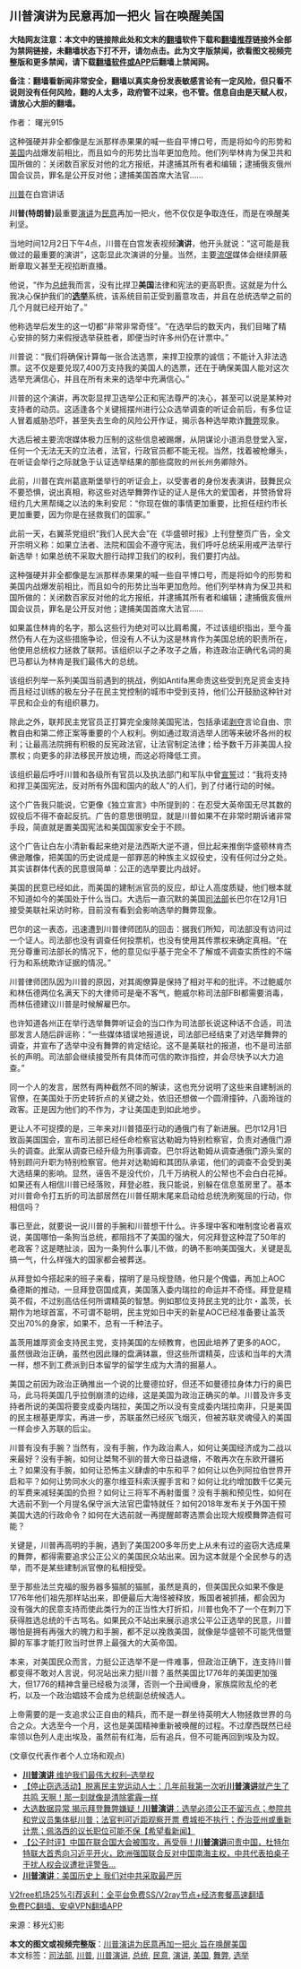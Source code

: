  <h2>川普演讲为民意再加一把火 旨在唤醒美国</h2> <p class="notice"><b>大陆网友注意：本文中的链接除此处和文末的<a href="https://github.com/bannedbook/fanqiang" >翻墙</a>软件下载和<a href="https://github.com/killgcd/justmysocks/blob/master/README.md">翻墙推荐</a>链接外全部为禁网链接，未翻墙状态下打不开，请勿点击。此为文字版禁闻，欲看图文视频完整版和更多禁闻，请下载<a href="https://github.com/bannedbook/fanqiang">翻墙软件或APP</a>后翻墙上禁闻网。</p><p>备注：翻墙看新闻非常安全，翻墙以真实身份发表敏感言论有一定风险，但只看不说则没有任何风险，翻的人太多，政府管不过来，也不管。信息自由是天赋人权，请放心大胆的翻墙。</b></p>  <div class="entry"> <p>作者： 曙光915</p> <p id="summary">这种强硬并非全都像是左派那样赤果果的喊一些自平博口号，而是将如今的形势和<a href="https://www.bannedbook.org/bnews/tag/%e7%be%8e%e5%9b%bd/" class="st_tag internal_tag" rel="tag" title="标签 美国 下的日志">美国</a>内战爆发前相比，而且如今的形势比当年更加危险。他们列举林肯为保卫共和国所做的：关闭数百家反对他的北方报纸，并逮捕其所有者和编辑；逮捕俄亥俄州国会议员，罪名是公开反对他；逮捕美国首席大法官……</p> <p id="conimg"><a href="https://www.bannedbook.org/bnews/tag/%e5%b7%9d%e6%99%ae/" class="st_tag internal_tag" rel="tag" title="标签 川普 下的日志">川普</a>在白宫讲话</p> <p><strong>川普(特朗普)</strong>最重要<a href="https://www.bannedbook.org/bnews/tag/%E6%BC%94%E8%AE%B2/" class="st_tag internal_tag" rel="tag" title="标签 演讲 下的日志">演讲</a>为<a href="https://www.bannedbook.org/bnews/tag/%E6%B0%91%E6%84%8F/" class="st_tag internal_tag" rel="tag" title="标签 民意 下的日志">民意</a>再加一把火，他不仅仅是争取连任，而是在唤醒美利坚。</p> <p>当地时间12月2日下午4点，川普在白宫发表视频<strong>演讲</strong>，他开头就说：“这可能是我做过的最重要的演讲”，这彰显此次演讲的分量。当然，主要<span class='wp_keywordlink'><a href="https://www.bannedbook.org/forum11/topic282.html" title="禁片：评中国共产党的流氓本性" target="_blank">流氓</a></span>媒体会继续屏蔽断章取义甚至无视掐断直播。</p> <p>他说，“作为<a href="https://www.bannedbook.org/bnews/tag/%e6%80%bb%e7%bb%9f/" class="st_tag internal_tag" rel="tag" title="标签 总统 下的日志">总统</a>我而言，没有比捍卫<strong>美国</strong>法律和宪法的更高职责。这就是为什么我决心保护我们的<strong><a href="https://www.bannedbook.org/bnews/tag/%e9%80%89%e4%b8%be/" class="st_tag internal_tag" rel="tag" title="标签 选举 下的日志">选举</a></strong>系统，该系统目前正受到蓄意攻击，并且在总统选举之前的几个月就已经开始了。”</p> <p>他称选举后发生的这一切都“非常非常奇怪”。“在选举后的数天内，我们目睹了精心安排的努力来假授选举获胜者，即便当时许多州仍在计票中。”</p> <p>川普说：“我们将确保计算每一张合法选票，来捍卫投票的诚信；不能计入非法选票。这不仅是要兑现7,400万支持我的美国人的选票，还在于确保美国人能对这次选举充满信心，并且在所有未来的选举中充满信心。”</p> <p>川普的这个演讲，再次彰显捍卫选举公正和宪法尊严的决心，甚至可以说是某种对支持者的动员。这适逢各个关键摇摆州进行公众选举调查的听证会前后，有多位证人冒着威胁恐吓，甚至失去生命的风险公开作证，揭示各种选举欺诈<a href="https://www.bannedbook.org/bnews/tag/%E8%88%9E%E5%BC%8A/" class="st_tag internal_tag" rel="tag" title="标签 舞弊 下的日志">舞弊</a>现象。</p>  <p>大选后被主要流氓媒体极力压制的这些信息被踢爆，从阴谋论小道消息登堂入室，任何一个无法无天的立法者，法官，行政官员都不能无视。当然，找着被枪爆头，在听证会举行之际就急于认证选举结果的那些腐败的州长州务卿除外。</p> <p>此前，川普在宾州葛底斯堡举行的听证会上，以受害者的身份发表演讲，鼓舞民众不要恐惧，说出真相，称这些对选举舞弊作证的证人是伟大的爱国者，并赞扬曾将纽约几大黑帮绳之以法的朱利安尼：“你现在做的事情更加重要，比担任纽约市长更加重要，因为你是在拯救我们的国家。”</p> <p>此前一天，右翼茶党组织“我们人民大会”在《华盛顿时报》上刊登整页广告，全文开宗明义称：如果立法者、法院和国会不遵守宪法，我们呼吁总统采用戒严法举行新选举！如果总统不采取大胆行动捍卫我们的权利，我们要打内战。</p> <p>这种强硬并非全都像是左派那样赤果果的喊一些自平博口号，而是将如今的形势和美国内战爆发前相比，而且如今的形势比当年更加危险。他们列举林肯为保卫共和国所做的：关闭数百家反对他的北方报纸，并逮捕其所有者和编辑；逮捕俄亥俄州国会议员，罪名是公开反对他；逮捕美国首席大法官……</p> <p>如果盖住林肯的名字，那么这些行为绝对可以比肩希魔，不过该组织指出，至今虽然仍有人在为这些措施争论，但没有人不认为这是林肯作为美国总统的职责所在，他使用总统权力拯救了联邦。该组织以子之矛攻子之盾，称连政治正确代名词的奥巴马都认为林肯是我们最伟大的总统。</p> <p>该组织列举一系列美国当前遇到的挑战，例如Antifa黑命贵这些受到充足资金支持而且经过训练的极左分子在民主党控制的城市中受到支持，他们公开鼓励这种针对平民和企业的有组织暴力。</p> <p>除此之外，联邦民主党官员正打算完全废除美国宪法，包括承诺<span class='wp_keywordlink'><a href="https://www.bannedbook.org/forum2/topic21.html" title="《剥夺》 黄建民 著" target="_blank">剥夺</a></span>言论自由、宗教自由和第二修正案等重要的个人权利。例如通过取消选举人团等来破坏各州的权利；让最高法院拥有积极的反宪政法官，让法官制定法律；给予数千万非美国人投票权；向更多的非法移民开放边境，而这必将降低工资。</p> <p>该组织最后呼吁川普和各级所有官员以及执法部门和军队中曾<span class='wp_keywordlink'><a href="https://www.bannedbook.org/forum5/topic17.html" title="宣誓与预言" target="_blank">宣誓</a></span>过：“我将支持和捍卫美国宪法，反对所有外国和国内的敌人”的人们，到了付诸行动的时候。</p> <p>这个广告我只能说，它更像《独立宣言》中所提到的：在忍受大英帝国无尽其数的奴役后不得不奋起反抗。广告的意思很明显，就是川普如果不在非常时期诉诸非常手段，简直就是置美国宪法和美国国家安全于不顾。</p>  <p>这个广告让白左小清新看起来绝对是法西斯大逆不道，但比起来推倒华盛顿林肯杰佛逊雕像，把美国的历史说成是一部罪恶的种族主义奴役史，没有任何过分之处。其实该群体代表的民意很简单：公正的选举要比内战好。</p> <p>美国的民意已经如此，而美国的建制派官员的反应，却让人高度质疑，他们根本就不知道如今的美国处于什么当口。大选后一直沉默的美国<a href="https://www.bannedbook.org/bnews/tag/%e5%8f%b8%e6%b3%95%e9%83%a8/" class="st_tag internal_tag" rel="tag" title="标签 司法部 下的日志">司法部</a>长巴尔在12月1日接受美联社采访时称，目前没有看到会影响选举的舞弊现象。</p> <p>巴尔的这一表态，迅速遭到川普律师团队的回击：据我们所知，司法部没有访问过一个证人。司法部也没有调查任何投票机，也没有使用其传票权来确定真相。“在充分尊重司法部长的情况下，他的意见似乎基于完全不了解或不调查实质性的不端行为和系统欺诈证据的情况。”</p> <p>川普律师团队因为川普的原因，对其阁僚算是保持了相对平和的批评。不过鲍威尔和林伍德两位名满天下的大律师可是毫不客气，鲍威尔称司法部FBI都需要消毒，而林伍德建议川普是时候解雇巴尔。</p> <p>也许知道各州正在举行选举舞弊听证会的当口作为司法部长说这种话不合适，司法部发言人随后辟谣称：“一些媒体错误地报道说，司法部已经结束了对选举舞弊的调查，并宣布了选举中没有舞弊的肯定结论。这不是美联社的报道，也不是司法部长的声明。司法部会继续接受所有具体而可信的欺诈指控，并会尽快予以大力追查。”</p> <p>同一个人的发言，居然有两种截然不同的解读，这也充分说明了这些来自建制派的官僚，在美国处于历史转折点的关键之处，依旧还想做一个圆滑撞钟，八面玲珑的政客。正是因为他们的不作为，才让美国走到如此地步。</p> <p>更让人不可捉摸的是，三年来对川普猎巫行动的通俄门有了新进展。巴尔12月1日致函美国国会，宣布司法部已经任命检察官达勒姆为特别检察官，负责对通俄门源头的调查。此案从调查已经升级为刑事调查。巴尔将达勒姆从调查通俄门源头案的特别顾问升职为特别检察官。他并对达勒姆和其团队承诺，他们的调查不会受到美大选结果的影响。显然，诬告不是没代价，几千万纳税人的公帑也不会白白花掉。如果还有人相信川普已经落败，拜登必胜，我只能说，别躲在信息茧房里了。基本对川普命令打五折的司法部居然在川普任期末尾来启动给总统洗刷冤屈的行动，你相信吗？</p> <p>事已至此，就要说一说川普的手腕和川普想干什么。许多理中客和唯制度论者喜欢说，美国哪怕一条狗当总统，都阻挡不了美国的强大，何况拜登这种混了50年的老政客？这是瞎扯淡，因为一条狗什么事儿不做，的确不影响美国强大，关键是乱搞一气，什么样强大的国家都会被葬送。</p> <p>从拜登如今搭起来的班子来看，摆明了是马规登随，他只是个傀儡，再加上AOC桑德斯的推动，一旦拜登窃国成真，美国落入委内瑞拉的命运并不奇怪。拜登是精英不假，不过别高估任何所谓精英的智慧。例如那位支持民主党的比尔・盖茨，长期作为地球首富，不可谓不聪明，民主党如日中天的新星AOC已经准备要让盖茨交出70%的身家，如果不，总有一千种法子。</p>  <p>盖茨用雄厚资金支持民主党，支持美国的左倾教育，也因此培养了更多的AOC，虽然很政治正确，虽然也因此赚的盘满钵赢，但这些所谓精英，应该和当年的大清一样，想不到工费派到日本留学的留学生成为大清的掘墓人。</p> <p>美国之前因为政治正确推出一个说的比曼德拉好，但还不如曼德拉身体力行的奥巴马，此马将美国几乎拉倒崩溃的边缘，这是美国为政治正确买的单。川普及许多支持者所说的美国将要变成委内瑞拉，美国之所以没有变成委内瑞拉南非，只是美国的民主根基更厚实，再进一步，苏联虽然已经灰飞烟灭，但被苏联灵魂侵入的美国一样会步入苏联的后尘。</p> <p>川普有没有手腕？当然有，没有手腕，作为政治素人，如何让美国经济成为二战以来最好？没有手腕，如何让桀骜不驯的普大帝日益退缩，不敢再次在东欧开疆拓土？如果没有手腕，如何让恐怖主义肆虐的中东和平？如何让以色列阿拉伯世界开启和平？如何让势同水火的塞尔维亚科索沃握手言和？如何让北约增加数千亿美元的军费来减轻美国的负担？如何让三将军不再射蛋蛋？没有手腕和预见性，如何在大选前不到一个月提名保守派大法官巴雷特就任？如何2018年发布关于外国干预美国大选的行政命令？如何在大选前就一再提醒邮寄选票会出现大规模舞弊造假可能？</p> <p>关键是，川普再高明的手腕，遇到了美国200多年历史上从未有过的盗窃大选成果的舞弊，都得需要追求公正公义的美国民众站出来。因为这本就是个全民参与的选举，而不是某些建制派官僚的私相授受。</p> <p>至于那些法兰克福的服务器多猫腻的猫腻，虽然是真的，但美国民众如果不像是1776年他们祖先那样站出来，即便最后大海怪被释放，叛国者被抓捕，都会因为没有强大的民意支持而使此类行为的正当性大打折扣，川普也免不了一个在刺刀下获得胜选总统的千古骂名。如果民众不站出来展示追求公平公正选举的民意，川普哪怕是拥有再强大的魄力和手腕，都不足以挽救美国，就像是华盛顿不可能凭借蹩脚的军事才能打败当时世界上最强大的大英帝国。</p> <p>本来，对美国民众而言，力挺公正选举不是一件难事，但政治正确下，连支持川普都变得不敢对人言说，何况站出来力挺川普？虽然美国比1776年的美国更加强大，但1776的精神含量已经极为淡薄，否则一个丑闻缠身，家族腐败乱伦的老朽，以及一个政治娼妓不会成为总统副总统候选人。</p> <p>上帝需要的是一支追求公正自由的精兵，而不是一群坐待英明大人物拯救世界的乌合之众。大选至今一个月，这也是美国精神重新被唤醒的过程。不过摩西既然已经率领以色列人走出埃及，虽然前有红海，后有追兵，但不可能再回到埃及为奴。</p> <p>(文章仅代表作者个人立场和观点)</p> <ul class='op-related-articles' title='相关阅读'> <li><a href='https://www.bannedbook.org/bnews/bannedvideo/20201203/1441176.html' target='_blank'><b>川普演讲</b> 维护我们最伟大权利–选举权</a></li> <li><a href='https://www.bannedbook.org/bnews/bannedvideo/20201125/1436596.html' target='_blank'>【停止窃选活动】脱离民主党运动人士：几年前我第一次听<b>川普演讲</b>就产生了共鸣 天啊！那一刻就像是清除雾霾一样</a></li> <li><a href='https://www.bannedbook.org/bnews/bannedvideo/20201106/1426903.html' target='_blank'>大选数据异常 揭示拜登舞弊嫌疑！<b>川普演讲</b>：选举必须公正不留污点；参院共和党议员集体挺川普；法官判可近距观察开票 费城拒不执行；乔治亚州或重新计票；佩洛西的议长职位可能不保【希望看新闻】</a></li> <li><a href='https://www.bannedbook.org/bnews/bannedvideo/20200924/1402449.html' target='_blank'>【公子时评】中国在联合国大会被围攻，再受辱！<b>川普演讲</b>问责中国，杜特尔特联大首秀向习近平开火，欧洲强国联合反对中国南海主权，中共代表拍桌子干扰人权会议遭批评警告...</a></li> <li><a href='https://www.bannedbook.org/bnews/taiwannews/20200903/1389992.html' target='_blank'><b>川普演讲</b>：美国历史上 我们对中共采取最严厉</a></li> </ul> <p class="texttj"> <a href="https://github.com/bannedbook/fanqiang/wiki/V2ray%E6%9C%BA%E5%9C%BA" target="_blank">V2free机场25%引荐返利：全平台免费SS/V2ray节点+经济套餐高速翻墙</a><br/> <a href="https://github.com/bannedbook/fanqiang/wiki/%E7%A6%81%E9%97%BB%E7%BD%91%E5%AE%89%E5%8D%93%E7%BF%BB%E5%A2%99%E6%96%B0%E9%97%BBAPP" target="_blank">免费PC翻墙、安卓VPN翻墙APP</a></p><p> 来源：移光幻影 </p> <a name='sharetosocial'></a>       <div><b>本文的图文或视频完整版</b>：<a href='https://www.bannedbook.org/bnews/comments/20201204/1441879.html'>川普演讲为民意再加一把火 旨在唤醒美国</a></div>  </div><!--END ENTRY--> <div class="postfooter"> <div>本文标签：<a href="https://www.bannedbook.org/bnews/tag/%e5%8f%b8%e6%b3%95%e9%83%a8/" rel="tag">司法部</a>, <a href="https://www.bannedbook.org/bnews/tag/%e5%b7%9d%e6%99%ae/" rel="tag">川普</a>, <a href="https://www.bannedbook.org/bnews/tag/%e5%b7%9d%e6%99%ae%e6%bc%94%e8%ae%b2/" rel="tag">川普演讲</a>, <a href="https://www.bannedbook.org/bnews/tag/%e6%80%bb%e7%bb%9f/" rel="tag">总统</a>, <a href="https://www.bannedbook.org/bnews/tag/%E6%B0%91%E6%84%8F/" rel="tag">民意</a>, <a href="https://www.bannedbook.org/bnews/tag/%E6%BC%94%E8%AE%B2/" rel="tag">演讲</a>, <a href="https://www.bannedbook.org/bnews/tag/%e7%be%8e%e5%9b%bd/" rel="tag">美国</a>, <a href="https://www.bannedbook.org/bnews/tag/%E8%88%9E%E5%BC%8A/" rel="tag">舞弊</a>, <a href="https://www.bannedbook.org/bnews/tag/%e9%80%89%e4%b8%be/" rel="tag">选举</a></div>  </div><!--END POSTFOOTER--> 